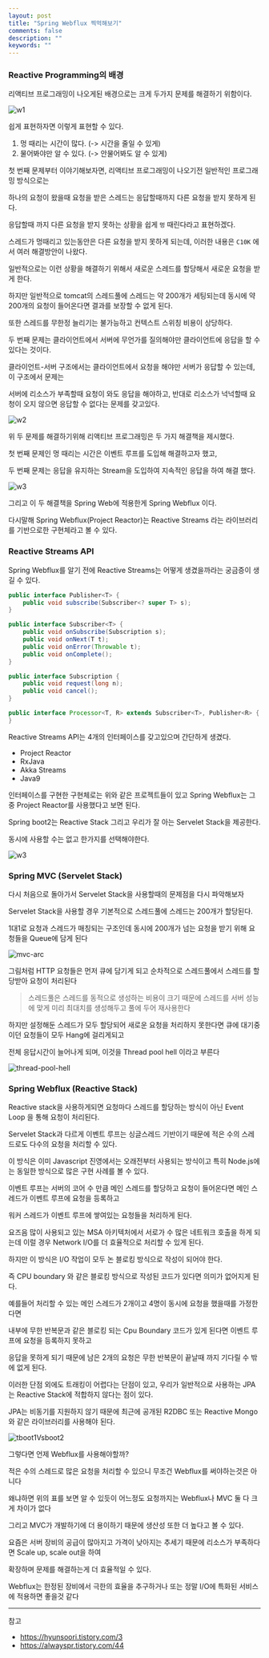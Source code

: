 ```yaml
---
layout: post
title: "Spring Webflux 찍먹해보기"
comments: false
description: ""
keywords: ""
---
```



### Reactive Programming의 배경

리액티브 프로그래밍이 나오게된 배경으로는 크게 두가지 문제를 해결하기 위함이다.

![w1](/images/webflux/w1.png)

쉽게 표현하자면 이렇게 표현할 수 있다.

1. 멍 때리는 시간이 많다. (-> 시간을 줄일 수 있게)
2. 물어봐야만 알 수 있다. (-> 안물어봐도 알 수 있게)



첫 번째 문제부터 이야기해보자면, 리액티브 프로그래밍이 나오기전 일반적인 프로그래밍 방식으로는

하나의 요청이 왔을때 요청을 받은 스레드는 응답할때까지 다른 요청을 받지 못하게 된다.

응답할때 까지 다른 요청을 받지 못하는 상황을 쉽게 `멍` 때린다라고 표현하겠다.


스레드가 멍때리고 있는동안은 다른 요청을 받지 못하게 되는데, 이러한 내용은 `C10K` 에서 여러 해결방안이 나왔다.

일반적으로는 이런 상황을 해결하기 위해서 새로운 스레드를 할당해서 새로운 요청을 받게 한다.

하지만 일반적으로 tomcat의 스레드풀에 스레드는 약 200개가 세팅되는데 동시에 약 200개의 요청이 들어온다면 결과를 보장할 수 없게 된다.

또한 스레드를 무한정 늘리기는 불가능하고 컨텍스트 스위칭 비용이 상당하다.




두 번째 문제는 클라이언트에서 서버에 무언가를 질의해야만 클라이언트에 응답을 할 수 있다는 것이다.

클라이언트-서버 구조에서는 클라이언트에서 요청을 해야만 서버가 응답할 수 있는데, 이 구조에서 문제는 

서버에 리소스가 부족할때 요청이 와도 응답을 해야하고, 반대로 리소스가 넉넉할때 요청이 오지 않으면 응답할 수 없다는 문제를 갖고있다.

![w2](/images/webflux/w2.png)

위 두 문제를 해결하기위해 리액티브 프로그래밍은 두 가지 해결책을 제시했다.

첫 번째 문제인 멍 때리는 시간은 이벤트 루프를 도입해 해결하고자 했고, 

두 번째 문제는 응답을 유지하는 Stream을 도입하여 지속적인 응답을 하여 해결 했다.


![w3](/images/webflux/w3.png)

그리고 이 두 해결책을 Spring Web에 적용한게 Spring Webflux 이다.


다시말해 Spring Webflux(Project Reactor)는 Reactive Streams 라는 라이브러리를 기반으로한 구현체라고 볼 수 있다.


### Reactive Streams API

Spring Webflux를 알기 전에 Reactive Streams는 어떻게 생겼을까라는 궁금증이 생길 수 있다.



```java
public interface Publisher<T> {
    public void subscribe(Subscriber<? super T> s);
}

public interface Subscriber<T> {
    public void onSubscribe(Subscription s);
    public void onNext(T t);
    public void onError(Throwable t);
    public void onComplete();
}

public interface Subscription {
    public void request(long n);
    public void cancel();
}

public interface Processor<T, R> extends Subscriber<T>, Publisher<R> {
}
```

Reactive Streams API는 4개의 인터페이스를 갖고있으며 간단하게 생겼다.


- Project Reactor
- RxJava
- Akka Streams
- Java9 

인터페이스를 구현한 구현체로는 위와 같은 프로젝트들이 있고 Spring Webflux는 그 중 Project Reactor를 사용했다고 보면 된다.

Spring boot2는 Reactive Stack 그리고 우리가 잘 아는 Servelet Stack을 제공한다.

동시에 사용할 수는 없고 한가지를 선택해야한다.

![w3](/images/webflux/boot2.png)


### Spring MVC (Servelet Stack)

다시 처음으로 돌아가서 Servelet Stack을 사용할때의 문제점을 다시 파악해보자


Servelet Stack을 사용할 경우 기본적으로 스레드풀에 스레드는 200개가 할당된다.


1대1로 요청과 스레드가 매칭되는 구조인데 동시에 200개가 넘는 요청을 받기 위해 요청들을 Queue에 담게 된다

![mvc-arc](/images/webflux/mvc-arc.png)


그림처럼 HTTP 요청들은 먼저 큐에 담기게 되고 순차적으로 스레드풀에서 스레드를 할당받아 요청이 처리된다

> 스레드풀은 스레드를 동적으로 생성하는 비용이 크기 때문에 스레드를 서버 성능에 맞게 미리 최대치를 생성해두고 풀에 두어 재사용한다


하지만 설정해둔 스레드가 모두 할당되어 새로운 요청을 처리하지 못한다면 큐에 대기중이던 요청들이 모두 Hang에 걸리게되고

전체 응답시간이 늘어나게 되며, 이것을 Thread pool hell 이라고 부른다

![thread-pool-hell](/images/webflux/thread-pool-hell.png)


### Spring Webflux (Reactive Stack)


Reactive stack을 사용하게되면 요청마다 스레드를 할당하는 방식이 아닌 Event Loop 을 통해 요청이 처리된다.

Servelet Stack과 다르게 이벤트 루프는 싱글스레드 기반이기 때문에 적은 수의 스레드로도 다수의 요청을 처리할 수 있다.

이 방식은 이미 Javascript 진영에서는 오래전부터 사용되는 방식이고 특히 Node.js에는 동일한 방식으로 많은 구현 사례를 볼 수 있다.

이벤트 루프는 서버의 코어 수 만큼 메인 스레드를 할당하고 요청이 들어온다면 메인 스레드가 이벤트 루프에 요청을 등록하고 

워커 스레드가 이벤트 루프에 쌓여있는 요청들을 처리하게 된다.

요즈음 많이 사용되고 있는 MSA 아키텍처에서 서로가 수 많은 네트워크 호출을 하게 되는데 이럴 경우 Network I/O를 더 효율적으로 처리할 수 있게 된다.



하지만 이 방식은 I/O 작업이 모두 논 블로킹 방식으로 작성이 되어야 한다.

즉 CPU boundary 와 같은 블로킹 방식으로 작성된 코드가 있다면 의미가 없어지게 된다.

예를들어 처리할 수 있는 메인 스레드가 2개이고 4명이 동시에 요청을 했을때를 가정한다면

내부에 무한 반복문과 같은 블로킹 되는 Cpu Boundary 코드가 있게 된다면 이벤트 루프에 요청을 등록하지 못하고

응답을 못하게 되기 때문에 남은 2개의 요청은 무한 반복문이 끝날때 까지 기다릴 수 밖에 없게 된다.


이러한 단점 외에도 트래킹이 어렵다는 단점이 있고, 우리가 일반적으로 사용하는 JPA는 Reactive Stack에 적합하지 않다는 점이 있다.

JPA는 비동기를 지원하지 않기 때문에 최근에 공개된 R2DBC 또는 Reactive Mongo와 같은 라이브러리를 사용해야 된다.


![tboot1Vsboot2](/images/webflux/boot1Vsboot2.png)



그렇다면 언제 Webflux를 사용해야할까?

적은 수의 스레드로 많은 요청을 처리할 수 있으니 무조건 Webflux를 써야하는것은 아니다

왜냐하면 위의 표를 보면 알 수 있듯이 어느정도 요청까지는 Webflux나 MVC 둘 다 크게 차이가 없다

그리고 MVC가 개발하기에 더 용이하기 때문에 생산성 또한 더 높다고 볼 수 있다.

요즘은 서버 장비의 공급이 많아지고 가격이 낮아지는 추세기 때문에 리소스가 부족하다면 Scale up, scale out을 하여

확장하며 문제를 해결하는게 더 효율적일 수 있다.


Webflux는 한정된 장비에서 극한의 효율을 추구하거나 또는 정말 I/O에 특화된 서비스에 적용하면 좋을것 같다




---

참고 
- https://hyunsoori.tistory.com/3
- https://alwayspr.tistory.com/44
